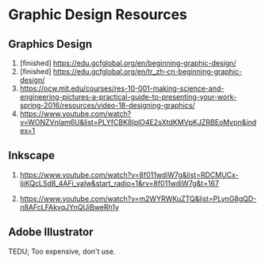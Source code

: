 Graphic Design Resources
===

## Graphics Design

1. [finished] https://edu.gcfglobal.org/en/beginning-graphic-design/
1. [finished] https://edu.gcfglobal.org/en/tr_zh-cn-beginning-graphic-design/
1. https://ocw.mit.edu/courses/res-10-001-making-science-and-engineering-pictures-a-practical-guide-to-presenting-your-work-spring-2016/resources/video-18-designing-graphics/
1. https://www.youtube.com/watch?v=WONZVnlam6U&list=PLYfCBK8IplO4E2sXtdKMVpKJZRBEoMvpn&index=1

## Inkscape

1. https://www.youtube.com/watch?v=8f011wdiW7g&list=RDCMUCx-ljiKQcLSd8_4AFi_yaIw&start_radio=1&rv=8f011wdiW7g&t=167

1. https://www.youtube.com/watch?v=m2WYRWKuZTQ&list=PLynG8gQD-n8AFcLFAkvqJYnQUiBweRh1y

## Adobe Illustrator

TEDU; Too expensive, don't use.

